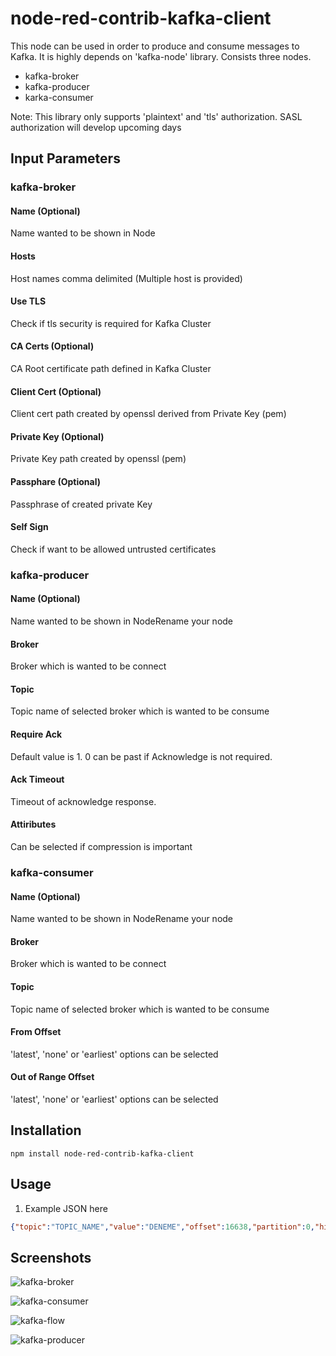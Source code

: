 # node-red-contrib-kafka-client

This node can be used in order to produce and consume messages to Kafka. It is highly depends on 'kafka-node' library. Consists three nodes.

- kafka-broker
- kafka-producer
- karka-consumer

Note: This library only supports 'plaintext' and 'tls' authorization. SASL authorization will develop upcoming days

## Input Parameters
### kafka-broker
#### Name (Optional)
Name wanted to be shown in Node
#### Hosts
Host names comma delimited (Multiple host is provided)
#### Use TLS
Check if tls security is required for Kafka Cluster
#### CA Certs (Optional)
CA Root certificate path defined in Kafka Cluster
#### Client Cert (Optional)
Client cert path created by openssl derived from Private Key (pem)
#### Private Key (Optional)
Private Key path created by openssl (pem)
#### Passphare (Optional)
Passphrase of created private Key
#### Self Sign
Check if want to be allowed untrusted certificates

### kafka-producer
#### Name (Optional)
Name wanted to be shown in NodeRename your node
#### Broker
Broker which is wanted to be connect
#### Topic
Topic name of selected broker which is wanted to be consume
#### Require Ack
Default value is 1. 0 can be past if Acknowledge is not required.
#### Ack Timeout
Timeout of acknowledge response.
#### Attiributes
Can be selected if compression is important

### kafka-consumer
#### Name (Optional)
Name wanted to be shown in NodeRename your node
#### Broker
Broker which is wanted to be connect
#### Topic
Topic name of selected broker which is wanted to be consume
#### From Offset
'latest', 'none' or 'earliest' options can be selected
#### Out of Range Offset
'latest', 'none' or 'earliest' options can be selected

## Installation
```
npm install node-red-contrib-kafka-client
```

## Usage
1. Example JSON here
```JSON
{"topic":"TOPIC_NAME","value":"DENEME","offset":16638,"partition":0,"highWaterOffset":16639,"key":null,"timestamp":"2020-08-19T08:58:27.866Z"}
```
## Screenshots

![kafka-broker](https://raw.githubusercontent.com/emrebekar/node-red-contrib-kafka-client/master/images/kafka-broker.PNG)

![kafka-consumer](https://raw.githubusercontent.com/emrebekar/node-red-contrib-kafka-client/master/images/kafka-consumer.PNG)

![kafka-flow](https://raw.githubusercontent.com/emrebekar/node-red-contrib-kafka-client/master/images/kafka-flow.PNG)

![kafka-producer](https://raw.githubusercontent.com/emrebekar/node-red-contrib-kafka-client/master/images/kafka-producer.PNG)

